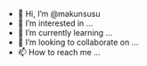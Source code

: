- 👋 Hi, I’m @makunsusu
- 👀 I’m interested in ...
- 🌱 I’m currently learning ...
- 💞️ I’m looking to collaborate on ...
- 📫 How to reach me ...

<!---
makunsusu/makunsusu is a ✨ special ✨ repository because its `README.md` (this file) appears on your GitHub profile.
You can click the Preview link to take a look at your changes.
--->
